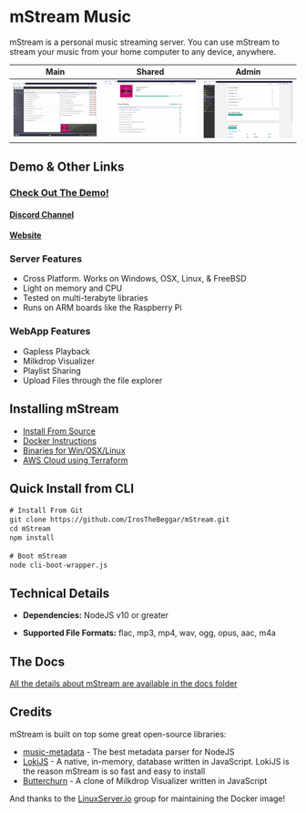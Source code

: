 # mStream Music

mStream is a personal music streaming server.  You can use mStream to stream your music from your home computer to any device, anywhere.

Main|Shared|Admin
---|---|---
![main](/docs/designs/mstreamv5.png?raw=true)|![shared](/docs/designs/shared.png?raw=true)|![admin](/docs/designs/admin.png?raw=true)

## Demo & Other Links

### [Check Out The Demo!](https://demo.mstream.io/)

#### [Discord Channel](https://discord.gg/AM896Rr)

#### [Website](https://mstream.io)

### Server Features
* Cross Platform. Works on Windows, OSX, Linux, & FreeBSD
* Light on memory and CPU
* Tested on multi-terabyte libraries
* Runs on ARM boards like the Raspberry Pi

### WebApp Features
* Gapless Playback
* Milkdrop Visualizer
* Playlist Sharing
* Upload Files through the file explorer

## Installing mStream

* [Install From Source](docs/install.md)
* [Docker Instructions](https://github.com/linuxserver/docker-mstream)
* [Binaries for Win/OSX/Linux](https://github.com/IrosTheBeggar/mStream/releases)
* [AWS Cloud using Terraform](https://gitlab.com/SiliconTao-Systems/nova)

## Quick Install from CLI

```shell
# Install From Git
git clone https://github.com/IrosTheBeggar/mStream.git
cd mStream
npm install

# Boot mStream
node cli-boot-wrapper.js
```

## Technical Details

* **Dependencies:** NodeJS v10 or greater

* **Supported File Formats:** flac, mp3, mp4, wav, ogg, opus, aac, m4a

## The Docs

[All the details about mStream are available in the docs folder](docs/)

## Credits

mStream is built on top some great open-source libraries:

* [music-metadata](https://github.com/Borewit/music-metadata) - The best metadata parser for NodeJS
* [LokiJS](https://github.com/techfort/LokiJS) - A native, in-memory, database written in JavaScript.  LokiJS is the reason mStream is so fast and easy to install
* [Butterchurn](https://github.com/jberg/butterchurn) - A clone of Milkdrop Visualizer written in JavaScript

And thanks to the [LinuxServer.io](https://www.linuxserver.io/) group for maintaining the Docker image!

